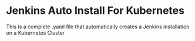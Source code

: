 # Jenkins Auto Install For Kubernetes
This is a complete .yaml file that automatically creates a Jenkins installation on a Kubernetes Cluster
